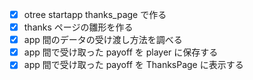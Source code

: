 - [x] otree startapp thanks_page で作る
- [x] thanks ページの雛形を作る
- [x] app 間のデータの受け渡し方法を調べる
- [x] app 間で受け取った payoff を player に保存する
- [x] app 間で受け取った payoff を ThanksPage に表示する
